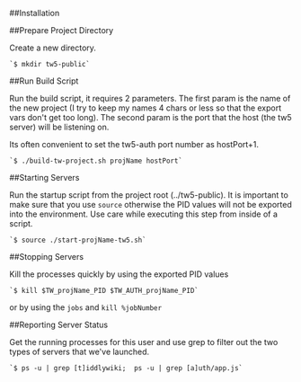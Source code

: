 ##Installation

##Prepare Project Directory

Create a new directory.

    `$ mkdir tw5-public`

##Run Build Script

Run the build script, it requires 2 parameters.  The first param is the name of the new project (I try to keep my names 4 chars or less so that the export vars don't get too long).   The second param is the port that the host (the tw5 server) will be listening on.  

Its often convenient to set the tw5-auth port number as hostPort+1.

    `$ ./build-tw-project.sh projName hostPort`

##Starting Servers

Run the startup script from the project root (../tw5-public).  It is important to make sure that you use `source` otherwise the PID values will not be exported into the environment.  Use care while executing this step from inside of a script.

    `$ source ./start-projName-tw5.sh`

##Stopping Servers

Kill the processes quickly by using the exported PID values

    `$ kill $TW_projName_PID $TW_AUTH_projName_PID`

 or by using the `jobs` and `kill %jobNumber`

##Reporting Server Status

Get the running processes for this user and use grep to filter out the two types of servers that we've launched.

    `$ ps -u | grep [t]iddlywiki;  ps -u | grep [a]uth/app.js`
